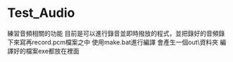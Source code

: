 # Test_Audio

練習音頻相關的功能
目前是可以進行錄音並即時撥放的程式，並把錄好的音頻錄下來寫再record.pcm檔案之中
使用make.bat進行編譯
會產生一個out\資料夾
編譯好的檔案exe都放在裡面
